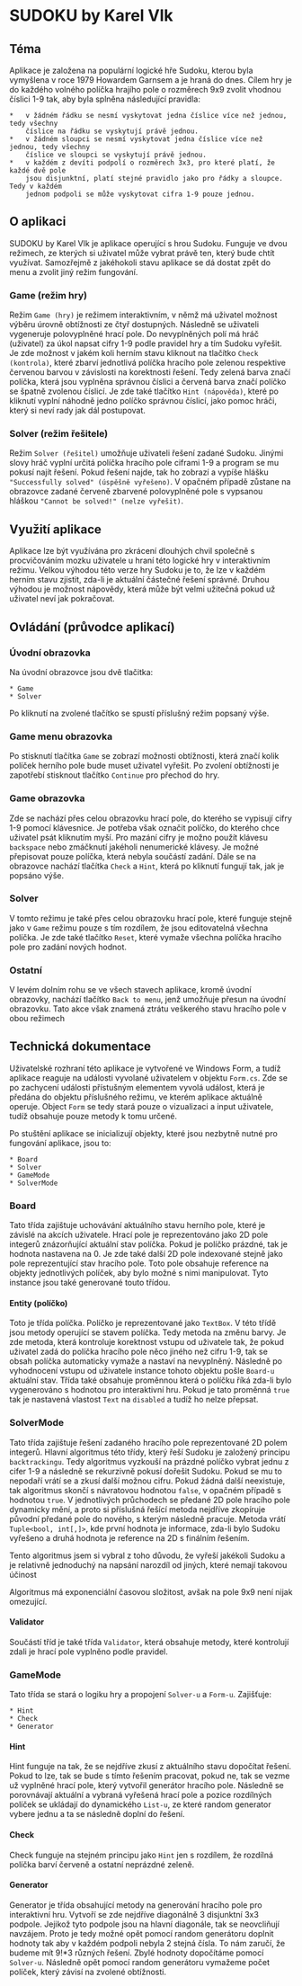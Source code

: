 # SUDOKU by Karel Vlk

## Téma
Aplikace je založena na populární logické hře Sudoku, kterou byla vymyšlena v 
roce 1979 Howardem Garnsem a je hraná do dnes. Cílem hry je do každého volného 
políčka hrajího pole o rozměrech 9x9 zvolit vhodnou číslici 1-9 tak, aby byla 
splněna následující pravidla:
```
*   v žádném řádku se nesmí vyskytovat jedna číslice více než jednou, tedy všechny 
    číslice na řádku se vyskytují právě jednou. 
*   v žádném sloupci se nesmí vyskytovat jedna číslice více než jednou, tedy všechny 
    číslice ve sloupci se vyskytují právě jednou.
*   v každém z devíti podpolí o rozměrech 3x3, pro které platí, že každé dvě pole 
    jsou disjunktní, platí stejné pravidlo jako pro řádky a sloupce. Tedy v každém
    jednom podpoli se může vyskytovat cifra 1-9 pouze jednou. 
```

## O aplikaci
SUDOKU by Karel Vlk je aplikace operující s hrou Sudoku. Funguje ve dvou režimech, ze
kterých si uživatel může vybrat právě ten, který bude chtít využívat. Samozřejmě z
jakéhokoli stavu aplikace se dá dostat zpět do menu a zvolit jiný režim fungování.

### Game (režim hry)
Režim `Game (hry)` je režimem interaktivním, v němž má uživatel možnost výběru úrovně 
obtížnosti ze čtyř dostupných. Následně se uživateli vygeneruje polovyplněné hrací
pole. Do nevyplněných polí má hráč (uživatel) za úkol napsat cifry 1-9 podle pravidel 
hry a tím Sudoku vyřešit. Je zde možnost v jakém koli herním stavu kliknout na tlačítko
`Check (kontrola)`, které zbarví jednotlivá políčka hracího pole zelenou respektive červenou
barvou v závislosti na korektnosti řešení. Tedy zelená barva značí políčka, která jsou 
vyplněna správnou číslici a červená barva značí políčko se špatně zvolenou číslicí.
Je zde také tlačítko `Hint (nápověda)`, které po kliknutí vyplní náhodně jedno políčko
správnou číslicí, jako pomoc hráči, který si neví rady jak dál postupovat. 

### Solver (režim řešitele)
Režim `Solver (řešitel)` umožňuje uživateli řešení zadané Sudoku. Jinými slovy hráč vyplní 
určitá políčka hracího pole ciframi 1-9 a program se mu pokusí najít řešení. Pokud řešení 
najde, tak ho zobrazí a vypíše hlášku `"Successfully solved" (úspěšně vyřešeno)`. V opačném
případě zůstane na obrazovce zadané červeně zbarvené polovyplněné pole s vypsanou hláškou
`"Cannot be solved!" (nelze vyřešit)`.

## Využití aplikace
Aplikace lze být využívána pro zkrácení dlouhých chvil společně s procvičováním mozku 
uživatele u hraní této logické hry v interaktivním režimu. Velkou výhodou této verze hry
Sudoku je to, že lze v každém herním stavu zjistit, zda-li je aktuální částečné řešení správné.
Druhou výhodou je možnost nápovědy, která může být velmi užitečná pokud už uživatel neví jak 
pokračovat.

## Ovládání (průvodce aplikací)
### Úvodní obrazovka
Na úvodní obrazovce jsou dvě tlačitka:
```
* Game
* Solver
```
Po kliknutí na zvolené tlačítko se spustí příslušný režim popsaný výše.

### Game menu obrazovka
Po stisknutí tlačítka `Game` se zobrazí možnosti obtížnosti, která značí kolik políček herního
pole bude muset uživatel vyřešit. Po zvolení obtížnosti je zapotřebí stisknout tlačítko 
`Continue` pro přechod do hry. 

### Game obrazovka
Zde se nachází přes celou obrazovku hrací pole, do kterého se vypisují cifry 1-9 pomocí klávesnice.
Je potřeba však označit políčko, do kterého chce uživatel psát kliknutím myší. Pro mazání cifry je 
možno použít klávesu `backspace` nebo zmáčknutí jakéholi nenumerické klávesy. Je možné přepisovat 
pouze políčka, která nebyla součástí zadání. Dále se na obrazovce nachází tlačítka `Check` a `Hint`, 
která po kliknutí fungují tak, jak je popsáno výše.

### Solver 
V tomto režimu je také přes celou obrazovku hrací pole, které funguje stejně jako v `Game` režimu 
pouze s tím rozdílem, že jsou editovatelná všechna políčka. Je zde také tlačítko `Reset`, které vymaže
všechna políčka hracího pole pro zadání nových hodnot.

### Ostatní
V levém dolním rohu se ve všech stavech aplikace, kromě úvodní obrazovky, nachází tlačítko `Back to menu`,
jenž umožňuje přesun na úvodní obrazovku. Tato akce však znamená ztrátu veškerého stavu hracího pole v obou
 režimech 

## Technická dokumentace
Uživatelské rozhraní této aplikace je vytvořené ve Windows Form, a tudíž aplikace reaguje na události 
vyvolané uživatelem v objektu `Form.cs`. Zde se po zachycení události přístušným elementem vyvolá událost, která je předána do objektu příslušného režimu, ve kterém aplikace aktuálně operuje. Object `Form` se tedy stará pouze 
o vizualizaci a input uživatele, tudíž obsahuje pouze metody k tomu určené.

Po stuštění aplikace se inicializují objekty, které jsou nezbytně nutné pro fungování aplikace, jsou to:
```
* Board
* Solver
* GameMode
* SolverMode
``` 
### Board 
Tato třída zajištuje uchovávání aktuálního stavu herního pole, které je závislé na akcích uživatele. Hrací pole je 
reprezentováno jako 2D pole integerů znázorňující aktuální stav políčka. Pokud je políčko prázdné, tak je hodnota 
nastavena na 0. Je zde také další 2D pole indexované stejně jako pole reprezentující stav hracího pole. Toto
pole obsahuje reference na objekty jednotlivých políček, aby bylo možné s nimi manipulovat. Tyto instance jsou také 
generované touto třídou.

#### Entity (políčko)
Toto je třída políčka. Políčko je reprezentované jako `TextBox`. V této třídě jsou metody operující se stavem políčka. 
Tedy metoda na změnu barvy. Je zde metoda, která kontroluje korektnost vstupu od uživatele tak, že pokud uživatel 
zadá do políčka hracího pole něco jiného než cifru 1-9, tak se obsah políčka automaticky vymaže a nastaví na nevyplněný.
Následně po vyhodnocení vstupu od uživatele instance tohoto objektu pošle `Board-u` aktuální stav. Třída také obsahuje 
proměnnou která o políčku říká zda-li bylo vygenerováno s hodnotou pro interaktivní hru. Pokud je tato proměnná `true` 
tak je nastavená vlastost `Text` na `disabled` a tudíž ho nelze přepsat.

### SolverMode
Tato třída zajištuje řešení zadaného hracího pole reprezentované 2D polem integerů. Hlavní algoritmus této třídy, který 
řeší Sudoku je založený principu `backtrackingu`. Tedy algoritmus vyzkouší na prázdné políčko vybrat jednu z cifer 1-9 a
následně se rekurzivně pokusí dořešit Sudoku. Pokud se mu to nepodaří vrátí se a zkusí další možnou cifru. Pokud žádná 
další neexistuje, tak algoritmus skončí s návratovou hodnotou `false`, v opačném případě s hodnotou `true`. V jednotlivých
průchodech se předané 2D pole hracího pole dynamicky mění, a proto si příslušná řešící metoda nejdříve zkopíruje původní
předané pole do nového, s kterým následně pracuje. Metoda vrátí `Tuple<bool, int[,]>`, kde první hodnota je informace, zda-li
bylo Sudoku vyřešeno a druhá hodnota je reference na 2D s finálním řešením. 

Tento algoritmus jsem si vybral z toho důvodu, že vyřeší jakékoli Sudoku a je relativně jednoduchý na napsání narozdíl od jiných,
které nemají takovou účinost

Algoritmus má exponenciální časovou složitost, avšak na pole 9x9 není nijak omezující.

#### Validator
Součástí tříd je také třída `Validator`, která obsahuje metody, které kontrolují zdali je hrací pole vyplněno podle pravidel.

### GameMode
Tato třída se stará o logiku hry a propojení `Solver-u` a `Form-u`. Zajišťuje:
```
* Hint
* Check
* Generator
``` 
#### Hint
Hint funguje na tak, že se nejdříve zkusí z aktuálního stavu dopočítat řešení. Pokud to lze, tak se bude s tímto řešením pracovat,
pokud ne, tak se vezme už vyplněné hrací pole, který vytvořil generátor hracího pole. Následně se porovnávají aktuální a vybraná
vyřešená hrací pole a pozice rozdílných políček se ukládají do dynamického `List-u`, ze které random generator vybere jednu a ta se
následně doplní do řešení.

#### Check 
Check funguje na stejném principu jako `Hint` jen s rozdílem, že rozdílná políčka barví červeně a ostatní neprázdné zeleně.

#### Generator
Generator je třída obsahující metody na generování hracího pole pro interaktivní hru. Vytvoří se zde nejdříve diagonálně
3 disjunktní 3x3 podpole. Jejikož tyto podpole jsou na hlavní diagonále, tak se neovcliňují navzájem. Proto je tedy možné 
opět pomocí random generátoru doplnit hodnoty tak aby v každém podpoli nebyla 2 stejná čísla. To nám zaručí, že budeme mít 9!*3
různých řešení. Zbylé hodnoty dopočítáme pomocí `Solver-u`. Následně opět pomocí random generátoru vymažeme počet políček, který 
závisí na zvolené obtížnosti. 


